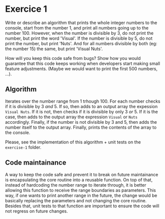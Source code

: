 # Exercice 1
Write or describe an algorithm that prints the whole integer numbers to the console, start
from the number 1, and print all numbers going up to the number 100.
However, when the number is divisible by 3, do not print the number, but print the word
'Visual'. If the number is divisible by 5, do not print the number, but print 'Nuts'. And for all
numbers divisible by both (eg: the number 15) the same, but print 'Visual Nuts'.

How will you keep this code safe from bugs? Show how you would guarantee that this code
keeps working when developers start making small feature adjustments. (Maybe we would
want to print the first 500 numbers, ...).

## Algorithm
Iterates over the number range from 1 trhough 100. For each number checks if it is divisible by 3 _and_ 5. If so, then adds
to an output array the expession `Visual Nuts`. If it is not, then checks if it is divisible by only 3 _or_ 5. If it is the case,
then adds to the output array the expression `Visual` or `Nuts` accordingly. Finally, if the number is not divisible by 3 and 5,
then adds the number itself to the output array. Finally, prints the contents of the array to the console.

Please, see the implementation of this algorithm + unit tests on the `exercise-1` folder.

## Code maintainance

A way to keep the code safe and prevent it to break on future maintainance is encapsulating the core routine into
a reusable function. On top of that, instead of hardcoding the number range to iterate through, it is better allowing this function
to receive the range boundaries as parameters. This way, if one wants to print another range in the future, the change would be
basically replacing the parameters and not changing the core routine. Besides that, unit tests to that function are important to ensure
the code will not regress on future changes.


